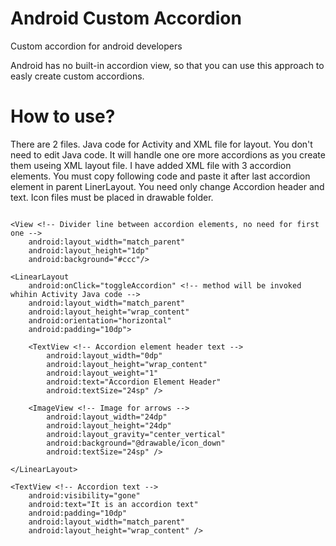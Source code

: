 # Android Custom Accordion
Custom accordion for android developers

Android has no built-in accordion view, so that you can use this approach to easly create custom accordions.

# How to use?

There are 2 files. Java code for Activity and XML file for layout.
You don't need to edit Java code. It will handle one ore more accordions as you create them useing XML layout file.
I have added XML file with 3 accordion elements. You must copy following code and paste it after last accordion element in parent LinerLayout. You need only change Accordion header and text. Icon files must be placed in drawable folder.

```

<View <!-- Divider line between accordion elements, no need for first one -->
    android:layout_width="match_parent"
    android:layout_height="1dp"
    android:background="#ccc"/>

<LinearLayout
    android:onClick="toggleAccordion" <!-- method will be invoked whihin Activity Java code -->
    android:layout_width="match_parent"
    android:layout_height="wrap_content"
    android:orientation="horizontal"
    android:padding="10dp">

    <TextView <!-- Accordion element header text -->
        android:layout_width="0dp"
        android:layout_height="wrap_content"
        android:layout_weight="1"
        android:text="Accordion Element Header"
        android:textSize="24sp" />

    <ImageView <!-- Image for arrows -->
        android:layout_width="24dp"
        android:layout_height="24dp"
        android:layout_gravity="center_vertical"
        android:background="@drawable/icon_down"
        android:textSize="24sp" />

</LinearLayout>

<TextView <!-- Accordion text -->
    android:visibility="gone"
    android:text="It is an accordion text"
    android:padding="10dp"
    android:layout_width="match_parent"
    android:layout_height="wrap_content" />
    
 ```
